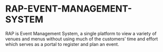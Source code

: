 # RAP-EVENT-MANAGEMENT-SYSTEM
RAP is Event Management System, a single platform to view a variety of venues and menus without using much of the customers’ time and effort which serves as a portal to register and plan an event. 
